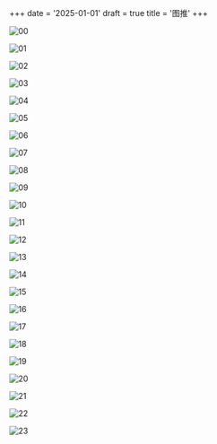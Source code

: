 +++
date = '2025-01-01'
draft = true
title = '图推'
+++

![00](pics/00.png)

![01](pics/01.png)

![02](pics/02.png)

![03](pics/03.png)

![04](pics/04.png)

![05](pics/05.png)

![06](pics/06.png)

![07](pics/07.png)

![08](pics/08.png)

![09](pics/09.png)

![10](pics/10.png)

![11](pics/11.png)

![12](pics/12.png)

![13](pics/13.png)

![14](pics/14.png)

![15](pics/15.png)

![16](pics/16.png)

![17](pics/17.png)

![18](pics/18.png)

![19](pics/19.png)

![20](pics/20.png)

![21](pics/21.png)

![22](pics/22.png)

![23](pics/23.png)

